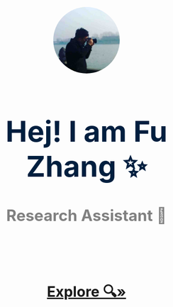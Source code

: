

<!-- PROJECT LOGO -->
<html>
<body>
<br />
<div align="center">
  <a href="">
    <img class="avatar" src="pics/longtime.jpg" alt="Logo">
  </a>

  <h1 align="center" id="title-name">Hej! I am Fu Zhang ✨</h1>
  <h3 id="role-subtitle"><span id="typewriter">Research Assistant  🔬</span></h3>
  <h3 class="start-link" > <a href="/pages/hello"><strong>Explore 🔍»</strong></a></h3>
</div>
</body>
<style>
#title-name{
  font-size: 65px; 
  font-weight: bold;
      color: #001F3F; /* Ensure title has the navy blue color for smaller screens as well */
}
#role-subtitle{
  font-size: 35px; 
      color: gray; /* Ensure subtitle has the gray color for smaller screens as well */
}
.start-link{
  font-size: 2.3em;
  margin-top: 4em;
}
.start-link:hover{
  font-size: 2.3em;
  margin-top: 4em;
  text-decoration: underline;
}
.avatar {
  vertical-align: middle;
  width: 150px;
  height: 150px;
  border-radius: 50%;
}
  @media only screen and (max-width: 600px) {
    .avatar {
        vertical-align: middle;
        width: 100px;
        height: 100px;
        border-radius: 50%;
      }
      #title-name{
        font-size: 25px;
        font-weight: bold;
        color: #001F3F;
      }
      #role-subtitle{
        font-size: 20px;
      }
    .start-link{
      font-size: 1.3em;
      margin-top: 3.3em;
    }
    .start-link:hover{
      font-size: 1.3em;
      margin-top: 3em;
      text-decoration: underline;
    }
   }

</style>

</html>



<!-- ![color](#D4F6FF)  -->